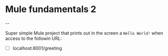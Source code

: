 # Mule fundamentals 2
--

Super simple Mule project that prints out in the screen a `Hello World!` when
access to the followin URL:

- [ ] localhost:8001/greeting